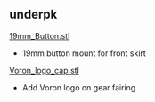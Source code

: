 ## underpk

[19mm_Button.stl](.../Mods/underpk)
- 19mm button mount for front skirt

[Voron_logo_cap.stl](.../Mods/underpk)
- Add Voron logo on gear fairing
